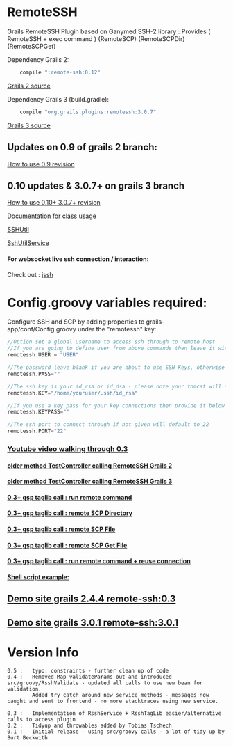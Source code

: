 RemoteSSH
=========

Grails RemoteSSH Plugin based on Ganymed SSH-2 library : Provides ( RemoteSSH + exec command ) (RemoteSCP) (RemoteSCPDir) (RemoteSCPGet)


Dependency Grails 2:

```groovy
	compile ":remote-ssh:0.12"
```

[Grails 2 source](https://github.com/vahidhedayati/RemoteSSH/tree/grails2)

Dependency Grails 3 (build.gradle):

```groovy
	compile "org.grails.plugins:remotessh:3.0.7"
```
[Grails 3 source](https://github.com/vahidhedayati/RemoteSSH)
	

Updates on 0.9 of grails 2 branch:
----

[How to use 0.9 revision](https://github.com/vahidhedayati/RemoteSSH/tree/grails2/revision-0.9.md)


0.10 updates & 3.0.7+ on grails 3 branch
---

[How to use 0.10+  3.0.7+ revision](https://github.com/vahidhedayati/RemoteSSH/tree/grails2/revision-0.10.md)


[Documentation for class usage](http://vahidhedayati.github.io/RemoteSSH/all-docs.html)


[SSHUtil](http://vahidhedayati.github.io/RemoteSSH/gapi/grails/plugin/remotessh/SSHUtil.html)


[SshUtilService](http://vahidhedayati.github.io/RemoteSSH/gapi/grails/plugin/remotessh/SshUtilService.html)



	
#### For websocket live ssh connection / interaction: 
Check out : [jssh](https://github.com/vahidhedayati/jssh)


# Config.groovy variables required:

Configure SSH and SCP by adding properties to grails-app/conf/Config.groovy under the "remotessh" key:
```groovy
//Option set a global username to access ssh through to remote host
//If you are going to define user from above commands then leave it with empty speach marks
remotessh.USER = "USER"

//The password leave blank if you are about to use SSH Keys, otherwise provide password to ssh auth
remotessh.PASS=""

//The ssh key is your id_rsa or id_dsa - please note your tomcat will need access/permissions to file/location
remotessh.KEY="/home/youruser/.ssh/id_rsa"

//If you use a key pass for your key connections then provide it below
remotessh.KEYPASS=""

//The ssh port to connect through if not given will default to 22
remotessh.PORT="22"
```

### [Youtube video walking through 0.3](https://www.youtube.com/watch?v=v_0nNJX4Xmk)

#### [older method TestController calling RemoteSSH Grails 2](https://github.com/vahidhedayati/RemoteSSH/wiki/older-method)

#### [older method TestController calling RemoteSSH Grails 3](https://github.com/vahidhedayati/RemoteSSH/wiki/older-method-grails3)

#### [0.3+ gsp taglib call : run remote command ](https://github.com/vahidhedayati/test-rssh/blob/master/grails-app/controllers/test/rssh/TestController.groovy#L21-L26)

#### [0.3+ gsp taglib call : remote SCP Directory ](https://github.com/vahidhedayati/test-rssh/blob/master/grails-app/views/test/scpDir.gsp)

#### [0.3+ gsp taglib call : remote SCP File ](https://github.com/vahidhedayati/test-rssh/blob/master/grails-app/views/test/scpFile.gsp)

#### [0.3+ gsp taglib call : remote SCP Get File ](https://github.com/vahidhedayati/test-rssh/blob/master/grails-app/views/test/scpGet.gsp)

#### [0.3+ gsp taglib call : run remote command + reuse connection ](https://github.com/vahidhedayati/test-rssh/blob/master/grails-app/controllers/test/rssh/TestController.groovy#L52-L89)

#### [Shell script example:](https://github.com/vahidhedayati/RemoteSSH/wiki/shell-script-example)

## [Demo site grails 2.4.4 remote-ssh:0.3](https://github.com/vahidhedayati/test-rssh)
## [Demo site grails 3.0.1 remote-ssh:3.0.1](https://github.com/vahidhedayati/testrssh)




# Version Info
```
0.5 :   typo: constraints - further clean up of code
0.4 : 	Removed Map validateParams out and introduced src/groovy/RsshValidate - updated all calls to use new bean for validation.
		Added try catch around new service methods - messages now caught and sent to frontend - no more stacktraces using new service.
		
0,3 : 	Implementation of RsshService + RsshTagLib easier/alternative calls to access plugin
0.2 : 	Tidyup and throwables added by Tobias Tschech
0.1 : 	Initial release - using src/groovy calls - a lot of tidy up by Burt Beckwith 
```
